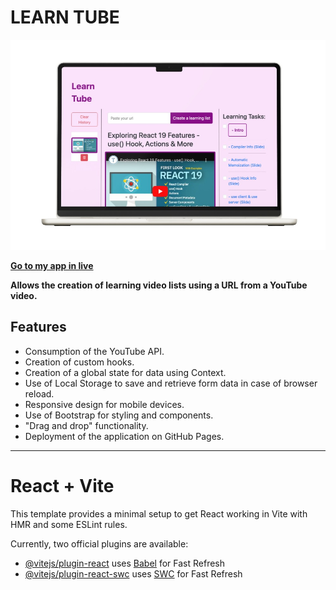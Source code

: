 # LEARN TUBE

[![Go to my app in live](src/assets/img/screenshot-mac.jpeg)](https://jgp84.github.io/LT-2024/ "Go to my app in live")

**[Go to my app in live](https://jgp84.github.io/LT-2024/)**

**Allows the creation of learning video lists using a URL from a YouTube video.**


## Features
  - Consumption of the YouTube API.
  - Creation of custom hooks.
  - Creation of a global state for data using Context.
  - Use of Local Storage to save and retrieve form data in case of browser reload.
  - Responsive design for mobile devices.
  - Use of Bootstrap for styling and components.
  - "Drag and drop" functionality.
  - Deployment of the application on GitHub Pages.

***


# React + Vite

This template provides a minimal setup to get React working in Vite with HMR and some ESLint rules.

Currently, two official plugins are available:

- [@vitejs/plugin-react](https://github.com/vitejs/vite-plugin-react/blob/main/packages/plugin-react/README.md) uses [Babel](https://babeljs.io/) for Fast Refresh
- [@vitejs/plugin-react-swc](https://github.com/vitejs/vite-plugin-react-swc) uses [SWC](https://swc.rs/) for Fast Refresh
